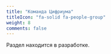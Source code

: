 ```yaml
---
title: "Команда Цифриума"
titleIcon: "fa-solid fa-people-group"
weight: 8
comments: false
---
```

Раздел находится в разработке.


